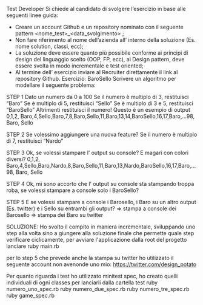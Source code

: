 Test Developer
Si chiede al candidato di svolgere l’esercizio in base alle seguenti linee guida:
-  Creare un account Github e un repository nominato con il seguente pattern
<nome_test>_<data_svolgimento> ;
- Non fare riferimento al nome dell’azienda all’ interno della soluzione (Es. nome solution, classi, ecc);
- La soluzione deve essere quanto più possibile conforme ai principi di design del linguaggio scelto
(OOP, FP, ecc), ai Design pattern, deve essere svolta in modo incrementale e test oriented;
- Al termine dell’ esercizio inviare al Recruiter direttamente il link al repository Github.
Esercizio: BaroSello
Scrivere un algoritmo per modellare il seguente problema:

STEP 1
Dato un numero da 0 a 100
Se il numero è multiplo di 3, restituisci “Baro” Se è multiplo di 5, restituisci “Sello”
Se è multiplo di 3 e 5, restituisci “BaroSello”
Altrimenti restituisci il numero!
Questo è un esempio di output
0,1,2, Baro,4,Sello,Baro,7,8,Baro,Sello,11,Baro,13,14,BaroSello,16,17,Baro,...98, Baro, Sello

STEP 2
Se volessimo aggiungere una nuova feature? Se il numero è multiplo di 7, restituisci “Nardo”

STEP 3
Ok, se volessi stampare l’ output su console? E magari con colori diversi?
0,1,2, Baro,4,Sello,Baro,Nardo,8,Baro,Sello,11,Baro,13,Nardo,BaroSello,16,17,Baro,...98, Baro, Sello

STEP 4
Ok, mi sono accorto che l’ output su console sta stampando troppa roba, se volessi stampare a console solo i BaroSello?

STEP 5
E se volessi stampare a console i Barosello, i Baro su un altro output (Es. twitter) e i Sello su entrambi gli output?
=> stampa a console dei Barosello
=> stampa dei Baro su twitter


SOLUZIONE:
Ho svolto il compito in maniera incrementale, sviluppando uno step alla volta sino a giungere alla soluzione
finale che permette quale step verificare ciclicamente,
per avviare l'applicazione dalla root del progetto lanciare
	ruby main.rb

per lo step 5 che prevede anche la stampa su twitter ho utilizzato il seguente account non avenonde uno mio:
	https://twitter.com/design_potato

Per quanto riguarda i test ho utilizzato minitest spec, ho creato quelli individuali di ogni classes
per lanciarli dalla cartella test
	ruby numero_uno_spec.rb
	ruby numero_due_spec.rb
	ruby numero_tre_spec.rb
	ruby game_spec.rb
	
